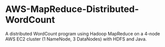 # AWS-MapReduce-Distributed-WordCount
A distributed WordCount program using Hadoop MapReduce on a 4-node AWS EC2 cluster (1 NameNode, 3 DataNodes) with HDFS and Java.
